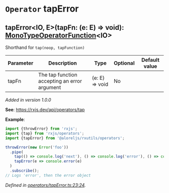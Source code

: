 # `Operator` tapError

## tapError\<IO, E>(tapFn: (e: E) => void): [MonoTypeOperatorFunction](https://rxjs.dev/api/index/interface/MonoTypeOperatorFunction)\<IO>

Shorthand for <code>tap(noop, tapFunction)</code>

| **Parameter** | **Description** | **Type** | **Optional** | **Default value** |
|---------------|-----------------|----------|--------------|-------------------|
| tapFn | The tap function accepting an error argument | <span>(e: E) => void</span> | No |  |

*Added in version 1.0.0*

**See**: https://rxjs.dev/api/operators/tap

**Example**:
```typescript
import {throwError} from 'rxjs';
import {tap} from 'rxjs/operators';
import {tapError} from '@aloreljs/rxutils/operators';

throwError(new Error('foo'))
  .pipe(
    tap(() => console.log('next'), () => console.log('error'), () => console.log('complete')),
    tapError(e => console.error(e)
  )
  .subscribe();
// Logs 'error', then the error object
```

*Defined in [operators/tapError.ts:23:24](https://github.com/Alorel/rxutils/blob/93f4d1c/projects/rxutils/operators/tapError.ts#L23).*